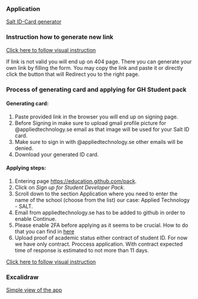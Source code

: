 ### Application
[Salt ID-Card generator](https://salt-community.github.io/salt-id-card/)


### Instruction how to generate new link
[Click here to follow visual instruction](https://youtu.be/Ra3fA3m0j_U)

If link is not valid you will end up on 404 page. 
There you can generate your own link by filling the form.
You may copy the link and paste it or directly click the button that will 
Redirect you to the right page.

### Process of generating card and applying for GH Student pack

#### Generating card:
1. Paste provided link in the browser you will end up on signing page.
2. Before Signing in make sure to upload gmail profile picture for @appliedtechnology.se email 
as that image will be used for your Salt ID card. 
3. Make sure to sign in with @appliedtechnology.se other emails will be denied.
4. Download your generated ID card.

#### Applying steps:
1. Entering page https://education.github.com/pack.
2. Click on *Sign up for Student Developer Pack*.
3. Scroll down to the section Application where you need to enter the name of the school (choose from the list) our case: Applied Technology - SALT.
4. Email from appliedtechnology.se has to be added to github in order to enable Continue.
5. Please enable 2FA before applying as it seems to be crucial. How to do that you can find in [here](https://docs.github.com/en/authentication/securing-your-account-with-two-factor-authentication-2fa/configuring-two-factor-authentication)
6. Upload proof of academic status either contract of student ID. For now we have only contract. Proccess application. With contract expected time of response is estimated to not more than 11 days.

[Click here to follow visual instruction](https://youtu.be/HPErznbVQiY)


### Excalidraw
[Simple view of the app](https://excalidraw.com/#json=bTwsnrCGFfx5t6UX28L74,IhnCz-hZiStd2vf0rz3djw)
